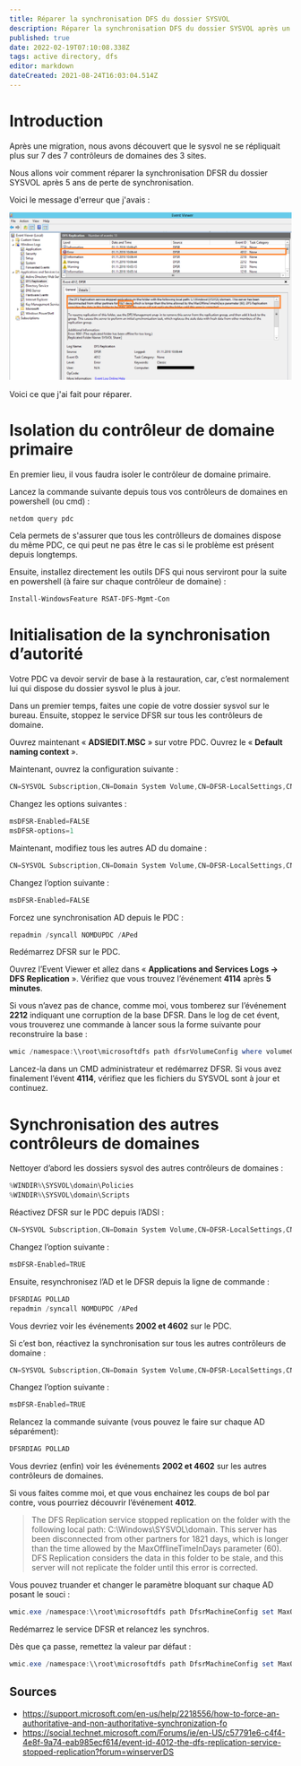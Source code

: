 ```yaml
---
title: Réparer la synchronisation DFS du dossier SYSVOL
description: Réparer la synchronisation DFS du dossier SYSVOL après un crash de la synchronisation AD
published: true
date: 2022-02-19T07:10:08.338Z
tags: active directory, dfs
editor: markdown
dateCreated: 2021-08-24T16:03:04.514Z
---
```


# Introduction

Après une migration, nous avons découvert que le sysvol ne se répliquait plus sur 7 des 7 contrôleurs de domaines des 3 sites.

Nous allons voir comment réparer la synchronisation DFSR du dossier SYSVOL après 5 ans de perte de synchronisation.

Voici le message d'erreur que j'avais :

 ![dfrs-01.webp](/activedirectory/dfrs-01.webp)
 
Voici ce que j'ai fait pour réparer.

 
# Isolation du contrôleur de domaine primaire

En premier lieu, il vous faudra isoler le contrôleur de domaine primaire.

Lancez la commande suivante depuis tous vos contrôleurs de domaines en powershell (ou cmd) :
```powershell
netdom query pdc
```

Cela permets de s'assurer que tous les contrôlleurs de domaines dispose du même PDC, ce qui peut ne pas être le cas si le problème est présent depuis longtemps.


Ensuite, installez directement les outils DFS qui nous serviront pour la suite en powershell (à faire sur chaque contrôleur de domaine) :
```powershell
Install-WindowsFeature RSAT-DFS-Mgmt-Con
```
 

 
# Initialisation de la synchronisation d’autorité

Votre PDC va devoir servir de base à la restauration, car, c’est normalement lui qui dispose du dossier sysvol le plus à jour.

Dans un premier temps, faites une copie de votre dossier sysvol sur le bureau.
Ensuite, stoppez le service DFSR sur tous les contrôleurs de domaine.

Ouvrez maintenant « **ADSIEDIT.MSC** » sur votre PDC. Ouvrez le « **Default naming context** ».

Maintenant, ouvrez la configuration suivante :
```powershell
CN=SYSVOL Subscription,CN=Domain System Volume,CN=DFSR-LocalSettings,CN=<SERVEUR PDC>,OU=Domain Controllers,DC=<domain>,DC=<domain>
```

Changez les options suivantes :
```powershell
msDFSR-Enabled=FALSE
msDFSR-options=1
```

Maintenant, modifiez tous les autres AD du domaine :
```powershell
CN=SYSVOL Subscription,CN=Domain System Volume,CN=DFSR-LocalSettings,CN=<Autres AD>,OU=Domain Controllers,DC=<domain>,DC=<domain>
```

Changez l’option suivante :
```powershell
msDFSR-Enabled=FALSE
```

Forcez une synchronisation AD depuis le PDC :
```powershell
repadmin /syncall NOMDUPDC /APed
```

Redémarrez DFSR sur le PDC.


Ouvrez l’Event Viewer et allez dans « **Applications and Services Logs -> DFS Replication** ».
Vérifiez que vous trouvez l’événement **4114** après **5 minutes**.


Si vous n’avez pas de chance, comme moi, vous tomberez sur l’événement **2212** indiquant une corruption de la base DFSR.
Dans le log de cet évent, vous trouverez une commande à lancer sous la forme suivante pour reconstruire la base :
```powershell
wmic /namespace:\\root\microsoftdfs path dfsrVolumeConfig where volumeGuid=<GUID> call ResumeReplication
```
 

Lancez-la dans un CMD administrateur et redémarrez DFSR.
Si vous avez finalement l’évent **4114**, vérifiez que les fichiers du SYSVOL sont à jour et continuez.

 

# Synchronisation des autres contrôleurs de domaines

Nettoyer d’abord les dossiers sysvol des autres contrôleurs de domaines :
```powershell
%WINDIR%\SYSVOL\domain\Policies
%WINDIR%\SYSVOL\domain\Scripts
```
 
Réactivez DFSR sur le PDC depuis l’ADSI :
```powershell
CN=SYSVOL Subscription,CN=Domain System Volume,CN=DFSR-LocalSettings,CN=<SERVEUR PDC>,OU=Domain Controllers,DC=<domain>,DC=<domain>
```

Changez l’option suivante :
```powershell
msDFSR-Enabled=TRUE
```
 
Ensuite, resynchronisez l’AD et le DFSR depuis la ligne de commande :
```powershell
DFSRDIAG POLLAD
repadmin /syncall NOMDUPDC /APed
```
 

Vous devriez voir les événements **2002 et 4602** sur le PDC.

Si c’est bon, réactivez la synchronisation sur tous les autres contrôleurs de domaine :
```powershell
CN=SYSVOL Subscription,CN=Domain System Volume,CN=DFSR-LocalSettings,CN=<Autres AD>,OU=Domain Controllers,DC=<domain>,DC=<domain>
```
 

Changez l’option suivante :
```powershell
msDFSR-Enabled=TRUE
```
 

Relancez la commande suivante (vous pouvez le faire sur chaque AD séparément):
```powershell
DFSRDIAG POLLAD
```
 

Vous devriez (enfin) voir les événements  **2002 et 4602** sur les autres contrôleurs de domaines.

 

Si vous faites comme moi, et que vous enchainez les coups de bol par contre, vous pourriez découvrir l’événement **4012**.

> The DFS Replication service stopped replication on the folder with the following local path: C:\Windows\SYSVOL\domain. This server has been disconnected from other partners for 1821 days, which is longer than the time allowed by the MaxOfflineTimeInDays parameter (60). DFS Replication considers the data in this folder to be stale, and this server will not replicate the folder until this error is corrected.



Vous pouvez truander et changer le paramètre bloquant sur chaque AD posant le souci :
```powershell
wmic.exe /namespace:\\root\microsoftdfs path DfsrMachineConfig set MaxOfflineTimeInDays=2000
```
 

Redémarrez le service DFSR et relancez les synchros.

Dès que ça passe, remettez la valeur par défaut :
```powershell
wmic.exe /namespace:\\root\microsoftdfs path DfsrMachineConfig set MaxOfflineTimeInDays=60
```

 
## Sources

- https://support.microsoft.com/en-us/help/2218556/how-to-force-an-authoritative-and-non-authoritative-synchronization-fo
- https://social.technet.microsoft.com/Forums/ie/en-US/c57791e6-c4f4-4e8f-9a74-eab985ecf614/event-id-4012-the-dfs-replication-service-stopped-replication?forum=winserverDS
